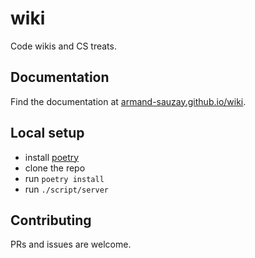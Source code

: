 # wiki

Code wikis and CS treats.

## Documentation

Find the documentation at [armand-sauzay.github.io/wiki](https://armand-sauzay.github.io/wiki/).

## Local setup

- install [poetry](https://python-poetry.org/docs/#installation)
- clone the repo
- run `poetry install`
- run `./script/server`

## Contributing

PRs and issues are welcome.

